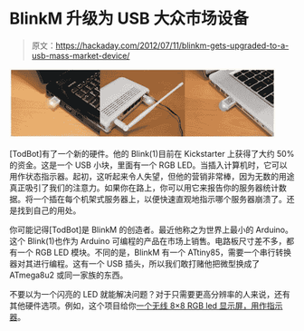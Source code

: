 # BlinkM 升级为 USB 大众市场设备

> 原文：<https://hackaday.com/2012/07/11/blinkm-gets-upgraded-to-a-usb-mass-market-device/>

![](img/954d6df0879c3f413d48a881855633b7.png "blinkm-upgraded-to-usb-device")

[TodBot]有了一个新的硬件。他的 Blink(1)目前在 Kickstarter 上获得了大约 50%的资金。这是一个 USB 小块，里面有一个 RGB LED。当插入计算机时，它可以用作状态指示器。起初，这听起来令人失望，但他的营销非常棒，因为无数的用途真正吸引了我们的注意力。如果你在路上，你可以用它来报告你的服务器统计数据。将一个插在每个机架式服务器上，以便快速直观地指示哪个服务器崩溃了。还是找到自己的用处。

你可能记得[TodBot]是 BlinkM 的创造者。最近他称之为世界上最小的 Arduino。这个 Blink(1)也作为 Arduino 可编程的产品在市场上销售。电路板尺寸差不多，都有一个 RGB LED 模块。不同的是，BlinkM 有一个 ATtiny85，需要一个串行转换器对其进行编程。这有一个 USB 插头，所以我们敢打赌他把微型换成了 ATmega8u2 或同一家族的东西。

不要以为一个闪亮的 LED 就能解决问题？对于只需要更高分辨率的人来说，还有其他硬件选项。例如，这个项目给你[一个无线 8×8 RGB led 显示屏，用作指示器](http://technabob.com/blog/2012/07/08/l8-smartlight/)。